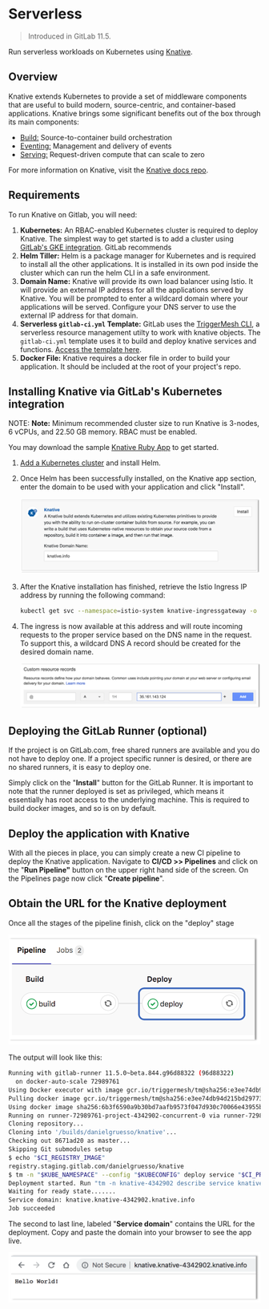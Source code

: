 # Serverless

> Introduced in GitLab 11.5.

Run serverless workloads on Kubernetes using [Knative](https://cloud.google.com/knative/).

## Overview

Knative extends Kubernetes to provide a set of middleware components that are useful to build modern, source-centric, and container-based applications. Knative brings some significant benefits out of the box through its main components:

- [Build:](https://github.com/knative/build) Source-to-container build orchestration
- [Eventing:](https://github.com/knative/eventing) Management and delivery of events
- [Serving:](https://github.com/knative/serving) Request-driven compute that can scale to zero

For more information on Knative, visit the [Knative docs repo](https://github.com/knative/docs).

## Requirements

To run Knative on Gitlab, you will need:

1. **Kubernetes:** An RBAC-enabled Kubernetes cluster is required to deploy Knative. 
    The simplest way to get started is to add a cluster using [GitLab's GKE integration](https://docs.gitlab.com/ee/user/project/clusters/#adding-and-creating-a-new-gke-cluster-via-gitlab). 
    GitLab recommends 
1. **Helm Tiller:** Helm is a package manager for Kubernetes and is required to install 
    all the other applications. It is installed in its own pod inside the cluster which 
    can run the helm CLI in a safe environment.
1. **Domain Name:** Knative will provide its own load balancer using Istio. It will provide an 
    external IP address for all the applications served by Knative. You will be prompted to enter a 
    wildcard domain where your applications will be served. Configure your DNS server to use the 
    external IP address for that domain.
1. **Serverless `gitlab-ci.yml` Template:** GitLab uses the [TriggerMesh CLI](https://github.com/triggermesh/tm), 
    a serverless resource management utilty to work with knative objects. The `gitlab-ci.yml` template uses it 
    to build and deploy knative services and functions. [Access the template here](serverless_ci_yml_template.yml).
1. **Docker File:** Knative requires a docker file in order to build your application. It should be included 
    at the root of your project's repo.

## Installing Knative via GitLab's Kubernetes integration

NOTE: **Note:**
Minimum recommended cluster size to run Knative is 3-nodes, 6 vCPUs, and 22.50 GB memory. RBAC must be enabled.

You may download the sample [Knative Ruby App](https://gitlab.com/knative-examples/knative-ruby-app) to get started.

1. [Add a Kubernetes cluster](https://docs.gitlab.com/ce/user/project/clusters/) and install Helm.

1. Once Helm has been successfully installed, on the Knative app section, enter the domain to be used with 
    your application and click "Install".

    ![install-knative](img/install-knative.png)

1. After the Knative installation has finished, retrieve the Istio Ingress IP address by running the following command:

    ```bash
    kubectl get svc --namespace=istio-system knative-ingressgateway -o jsonpath='{.status.loadBalancer.ingress[0].ip} '
    ```

1. The ingress is now available at this address and will route incoming requests to the proper service based on the DNS 
    name in the request. To support this, a wildcard DNS A record should be created for the desired domain name.

    ![dns entry](img/dns-entry.png)

## Deploying the GitLab Runner (optional)

If the project is on GitLab.com, free shared runners are available and you do not have to deploy one. If a project specific runner is desired, or there are no shared runners, it is easy to deploy one.

Simply click on the "**Install**" button for the GitLab Runner. It is important to note that the runner deployed is set as privileged, which means it essentially has root access to the underlying machine. This is required to build docker images, and so is on by default.

## Deploy the application with Knative

With all the pieces in place, you can simply create a new CI pipeline to deploy the Knative application. Navigate to 
**CI/CD >> Pipelines** and click on the "**Run Pipeline"** button on the upper right hand side of the screen. On the 
Pipelines page now click "**Create pipeline**".

## Obtain the URL for the Knative deployment

Once all the stages of the pipeline finish, click on the "deploy" stage

![deploy stage](img/deploy-stage.png)

The output will look like this:

```bash
Running with gitlab-runner 11.5.0~beta.844.g96d88322 (96d88322)
  on docker-auto-scale 72989761
Using Docker executor with image gcr.io/triggermesh/tm@sha256:e3ee74db94d215bd297738d93577481f3e4db38013326c90d57f873df7ab41d5 ...
Pulling docker image gcr.io/triggermesh/tm@sha256:e3ee74db94d215bd297738d93577481f3e4db38013326c90d57f873df7ab41d5 ...
Using docker image sha256:6b3f6590a9b30bd7aafb9573f047d930c70066e43955b4beb18a1eee175f6de1 for gcr.io/triggermesh/tm@sha256:e3ee74db94d215bd297738d93577481f3e4db38013326c90d57f873df7ab41d5 ...
Running on runner-72989761-project-4342902-concurrent-0 via runner-72989761-stg-srm-1541795796-27929c96...
Cloning repository...
Cloning into '/builds/danielgruesso/knative'...
Checking out 8671ad20 as master...
Skipping Git submodules setup
$ echo "$CI_REGISTRY_IMAGE"
registry.staging.gitlab.com/danielgruesso/knative
$ tm -n "$KUBE_NAMESPACE" --config "$KUBECONFIG" deploy service "$CI_PROJECT_NAME" --from-image "$CI_REGISTRY_IMAGE" --wait
Deployment started. Run "tm -n knative-4342902 describe service knative" to see the details
Waiting for ready state.......
Service domain: knative.knative-4342902.knative.info
Job succeeded
```

The second to last line, labeled "**Service domain**" contains the URL for the deployment. Copy and paste the domain into your 
browser to see the app live.

![knative app](img/knative-app.png)
